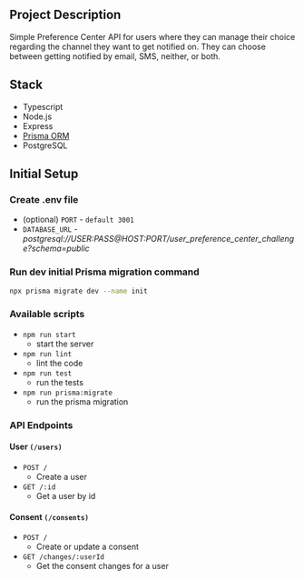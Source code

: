 ## Project Description

Simple Preference Center API for users where they can manage their choice regarding the channel they want to get notified on. They can choose between getting notified by email, SMS, neither, or both.

## Stack

- Typescript
- Node.js
- Express
- [Prisma ORM](https://www.prisma.io/)
- PostgreSQL

## Initial Setup

### Create .env file

- (optional) `PORT` - `default 3001`
- `DATABASE_URL` - _postgresql://USER:PASS@HOST:PORT/user_preference_center_challenge?schema=public_

### Run dev initial Prisma migration command

```bash
npx prisma migrate dev --name init
```

### Available scripts

- `npm run start`
    - start the server
- `npm run lint`
    - lint the code
- `npm run test`
    - run the tests
- `npm run prisma:migrate`
    - run the prisma migration

### API Endpoints

#### User `(/users)`

- `POST /`
    - Create a user
- `GET /:id`
    - Get a user by id

#### Consent `(/consents)`

- `POST /`
    - Create or update a consent
- `GET /changes/:userId`
    - Get the consent changes for a user
